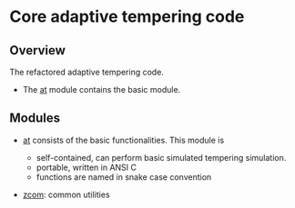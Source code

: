 # Core adaptive tempering code

## Overview

The refactored adaptive tempering code.

* The [at](at) module contains the basic module.

## Modules

* [at](at) consists of the basic functionalities.
  This module is
  * self-contained, can perform basic simulated tempering simulation.
  * portable, written in ANSI C
  * functions are named in snake case convention

* [zcom](zcom): common utilities
